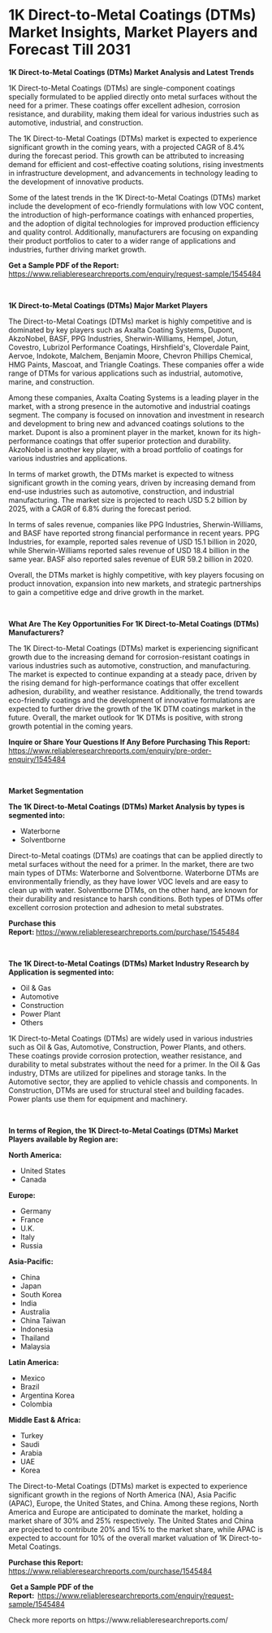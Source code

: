 <p><h1>1K Direct-to-Metal Coatings (DTMs) Market Insights, Market Players and Forecast Till 2031</h1></p><p><strong>1K Direct-to-Metal Coatings (DTMs) Market Analysis and Latest Trends</strong></p>
<p><p>1K Direct-to-Metal Coatings (DTMs) are single-component coatings specially formulated to be applied directly onto metal surfaces without the need for a primer. These coatings offer excellent adhesion, corrosion resistance, and durability, making them ideal for various industries such as automotive, industrial, and construction.</p><p>The 1K Direct-to-Metal Coatings (DTMs) market is expected to experience significant growth in the coming years, with a projected CAGR of 8.4% during the forecast period. This growth can be attributed to increasing demand for efficient and cost-effective coating solutions, rising investments in infrastructure development, and advancements in technology leading to the development of innovative products.</p><p>Some of the latest trends in the 1K Direct-to-Metal Coatings (DTMs) market include the development of eco-friendly formulations with low VOC content, the introduction of high-performance coatings with enhanced properties, and the adoption of digital technologies for improved production efficiency and quality control. Additionally, manufacturers are focusing on expanding their product portfolios to cater to a wider range of applications and industries, further driving market growth.</p></p>
<p><strong>Get a Sample PDF of the Report:&nbsp;</strong> <a href="https://www.reliableresearchreports.com/enquiry/request-sample/1545484">https://www.reliableresearchreports.com/enquiry/request-sample/1545484</a></p>
<p>&nbsp;</p>
<p><strong>1K Direct-to-Metal Coatings (DTMs) Major Market Players</strong></p>
<p><p>The Direct-to-Metal Coatings (DTMs) market is highly competitive and is dominated by key players such as Axalta Coating Systems, Dupont, AkzoNobel, BASF, PPG Industries, Sherwin-Williams, Hempel, Jotun, Covestro, Lubrizol Performance Coatings, Hirshfield's, Cloverdale Paint, Aervoe, Indokote, Malchem, Benjamin Moore, Chevron Phillips Chemical, HMG Paints, Mascoat, and Triangle Coatings. These companies offer a wide range of DTMs for various applications such as industrial, automotive, marine, and construction.</p><p>Among these companies, Axalta Coating Systems is a leading player in the market, with a strong presence in the automotive and industrial coatings segment. The company is focused on innovation and investment in research and development to bring new and advanced coatings solutions to the market. Dupont is also a prominent player in the market, known for its high-performance coatings that offer superior protection and durability. AkzoNobel is another key player, with a broad portfolio of coatings for various industries and applications.</p><p>In terms of market growth, the DTMs market is expected to witness significant growth in the coming years, driven by increasing demand from end-use industries such as automotive, construction, and industrial manufacturing. The market size is projected to reach USD 5.2 billion by 2025, with a CAGR of 6.8% during the forecast period.</p><p>In terms of sales revenue, companies like PPG Industries, Sherwin-Williams, and BASF have reported strong financial performance in recent years. PPG Industries, for example, reported sales revenue of USD 15.1 billion in 2020, while Sherwin-Williams reported sales revenue of USD 18.4 billion in the same year. BASF also reported sales revenue of EUR 59.2 billion in 2020.</p><p>Overall, the DTMs market is highly competitive, with key players focusing on product innovation, expansion into new markets, and strategic partnerships to gain a competitive edge and drive growth in the market.</p></p>
<p>&nbsp;</p>
<p><strong>What Are The Key Opportunities For 1K Direct-to-Metal Coatings (DTMs) Manufacturers?</strong></p>
<p><p>The 1K Direct-to-Metal Coatings (DTMs) market is experiencing significant growth due to the increasing demand for corrosion-resistant coatings in various industries such as automotive, construction, and manufacturing. The market is expected to continue expanding at a steady pace, driven by the rising demand for high-performance coatings that offer excellent adhesion, durability, and weather resistance. Additionally, the trend towards eco-friendly coatings and the development of innovative formulations are expected to further drive the growth of the 1K DTM coatings market in the future. Overall, the market outlook for 1K DTMs is positive, with strong growth potential in the coming years.</p></p>
<p><strong>Inquire or Share Your Questions If Any Before Purchasing This Report:</strong> <a href="https://www.reliableresearchreports.com/enquiry/pre-order-enquiry/1545484">https://www.reliableresearchreports.com/enquiry/pre-order-enquiry/1545484</a></p>
<p>&nbsp;</p>
<p><strong>Market Segmentation</strong></p>
<p><strong>The 1K Direct-to-Metal Coatings (DTMs) Market Analysis by types is segmented into:</strong></p>
<p><ul><li>Waterborne</li><li>Solventborne</li></ul></p>
<p><p>Direct-to-Metal coatings (DTMs) are coatings that can be applied directly to metal surfaces without the need for a primer. In the market, there are two main types of DTMs: Waterborne and Solventborne. Waterborne DTMs are environmentally friendly, as they have lower VOC levels and are easy to clean up with water. Solventborne DTMs, on the other hand, are known for their durability and resistance to harsh conditions. Both types of DTMs offer excellent corrosion protection and adhesion to metal substrates.</p></p>
<p><strong>Purchase this Report:&nbsp;</strong><a href="https://www.reliableresearchreports.com/purchase/1545484">https://www.reliableresearchreports.com/purchase/1545484</a></p>
<p>&nbsp;</p>
<p><strong>The 1K Direct-to-Metal Coatings (DTMs) Market Industry Research by Application is segmented into:</strong></p>
<p><ul><li>Oil & Gas</li><li>Automotive</li><li>Construction</li><li>Power Plant</li><li>Others</li></ul></p>
<p><p>1K Direct-to-Metal Coatings (DTMs) are widely used in various industries such as Oil & Gas, Automotive, Construction, Power Plants, and others. These coatings provide corrosion protection, weather resistance, and durability to metal substrates without the need for a primer. In the Oil & Gas industry, DTMs are utilized for pipelines and storage tanks. In the Automotive sector, they are applied to vehicle chassis and components. In Construction, DTMs are used for structural steel and building facades. Power plants use them for equipment and machinery.</p></p>
<p>&nbsp;</p>
<p><strong>In terms of Region, the 1K Direct-to-Metal Coatings (DTMs) Market Players available by Region are:</strong></p>
<p>
    <p> <strong> North America: </strong>
        <ul>
            <li>United States</li>
            <li>Canada</li>
        </ul>
        </p> 
    <p> <strong> Europe: </strong>
        <ul>
            <li>Germany</li>
            <li>France</li>
            <li>U.K.</li>
            <li>Italy</li>
            <li>Russia</li>
        </ul>
        </p> 
    <p> <strong> Asia-Pacific: </strong>
        <ul>
            <li>China</li>
            <li>Japan</li>
            <li>South Korea</li>
            <li>India</li>
            <li>Australia</li>
            <li>China Taiwan</li>
            <li>Indonesia</li>
            <li>Thailand</li>
            <li>Malaysia</li>
        </ul>
        </p> 
    <p> <strong> Latin America: </strong>
        <ul>
            <li>Mexico</li>
            <li>Brazil</li>
            <li>Argentina Korea</li>
            <li>Colombia</li>
        </ul>
        </p> 
    <p> <strong> Middle East & Africa: </strong>
        <ul>
            <li>Turkey</li>
            <li>Saudi</li>
            <li>Arabia</li>
            <li>UAE</li>
            <li>Korea</li>
        </ul>
    </p>
    </p>
<p><p>The Direct-to-Metal Coatings (DTMs) market is expected to experience significant growth in the regions of North America (NA), Asia Pacific (APAC), Europe, the United States, and China. Among these regions, North America and Europe are anticipated to dominate the market, holding a market share of 30% and 25% respectively. The United States and China are projected to contribute 20% and 15% to the market share, while APAC is expected to account for 10% of the overall market valuation of 1K Direct-to-Metal Coatings.</p></p>
<p><strong>Purchase this Report: </strong><a href="https://www.reliableresearchreports.com/purchase/1545484">https://www.reliableresearchreports.com/purchase/1545484</a></p>
<p>&nbsp;<strong>Get a Sample PDF of the Report:&nbsp;&nbsp;</strong><a href="https://www.reliableresearchreports.com/enquiry/request-sample/1545484">https://www.reliableresearchreports.com/enquiry/request-sample/1545484</a></p>
<p><strong></strong></p>
<p>Check more reports on https://www.reliableresearchreports.com/</p>